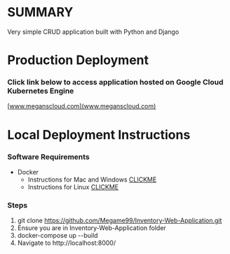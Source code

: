 # SUMMARY
Very simple CRUD application built with Python and Django

# Production Deployment
### Click link below to access application hosted on Google Cloud Kubernetes Engine

[www.meganscloud.com](www.meganscloud.com) 

# Local Deployment Instructions
### Software Requirements 
* Docker
  * Instructions for Mac and Windows [CLICKME](https://docs.docker.com/desktop/) 
  * Instructions for Linux [CLICKME](https://docs.docker.com/engine/install/) 
### Steps
1. git clone https://github.com/Megame99/Inventory-Web-Application.git
2. Ensure you are in Inventory-Web-Application folder
3. docker-compose up --build
4. Navigate to http://localhost:8000/ 
